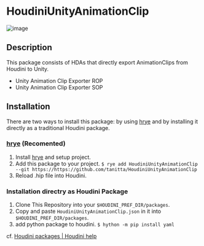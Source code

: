 # HoudiniUnityAnimationClip

![image](https://github.com/tanitta/HoudiniUnityAnimationClip/assets/1937287/83629ac4-e11d-420a-883c-ac5a2e578acd)

## Description

This package consists of HDAs that directly export AnimationClips from Houdini to Unity.

- Unity Animation Clip Exporter ROP
- Unity Animation Clip Exporter SOP

## Installation

There are two ways to install this package: by using [hrye](https://github.com/tanitta/hrye) and by installing it directly as a traditional Houdini package.

### [hrye](https://github.com/tanitta/hrye) (Recomented)

1. Install [hrye](https://github.com/tanitta/hrye) and setup project.
2. Add this package to your project. `$ rye add HoudiniUnityAnimationClip --git https://https://github.com/tanitta/HoudiniUnityAnimationClip`
3. Reload .hip file into Houdini.

### Installation directry as Houdini Package

1. Clone This Repository into your `$HOUDINI_PREF_DIR/packages`.
2. Copy and paste `HoudiniUnityAnimationClip.json` in it into `$HOUDINI_PREF_DIR/packages`.
3. add python package to houdini. `$ hython -m pip install yaml`

cf. [Houdini packages | Houdini help](https://www.sidefx.com/docs/houdini/ref/plugins.html)
